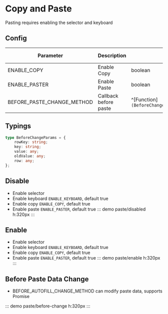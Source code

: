 # Copy and Paste

Pasting requires enabling the selector and keyboard

## Config

| Parameter                     | Description                    | Type     | Default Value |
| ------------------------ | ----------------------- | -------  | ------ |
| ENABLE_COPY | Enable Copy | boolean  | true |
| ENABLE_PASTER | Enable Paste | boolean  | true |
| BEFORE_PASTE_CHANGE_METHOD | Callback before paste | ^[Function]`(BeforeChangeParams[])=>BeforeChangeParams[]\|Promise<BeforeChangeParams[]>` | — |

## Typings

``` ts
type BeforeChangeParams = {
    rowKey: string;
    key: string;
    value: any;
    oldValue: any;
    row: any;
};
```

## Disable

- Enable selector
- Enable keyboard `ENABLE_KEYBOARD`, default true
- Enable copy `ENABLE_COPY`, default true
- Enable paste `ENABLE_PASTER`, default true
::: demo
paste/disabled
h:320px
:::

## Enable

- Enable selector
- Enable keyboard `ENABLE_KEYBOARD`, default true
- Enable copy `ENABLE_COPY`, default true
- Enable paste `ENABLE_PASTER`, default true
::: demo
paste/enable
h:320px
:::

## Before Paste Data Change

- BEFORE_AUTOFILL_CHANGE_METHOD can modify paste data, supports Promise

::: demo
paste/before-change
h:320px
:::
